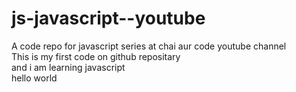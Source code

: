 # js-javascript--youtube
A code repo for javascript series at chai aur code youtube channel
<br>
This is my first code on github repositary
<br>
and i am learning javascript
<br>
hello world
